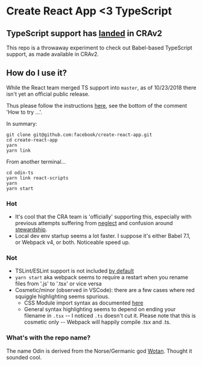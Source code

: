 # Create React App <3 TypeScript

## TypeScript support has [landed](https://github.com/facebook/create-react-app/pull/4837#discussion-diff-209813518R919) in CRAv2
This repo is a throwaway experiment to check out Babel-based TypeScript support, as made available in CRAv2.

## How do I use it?
While the React team merged TS support into `master`, as of 10/23/2018 there isn't yet an official public release.

Thus please follow the instructions [here](https://github.com/facebook/create-react-app/pull/4837#issue-204661388), see the bottom of the comment 'How to try ...'. 

In summary:
```
git clone git@github.com:facebook/create-react-app.git
cd create-react-app
yarn
yarn link
```
From another terminal...
```
cd odin-ts
yarn link react-scripts
yarn
yarn start
```

### Hot
 - It's cool that the CRA team is 'officially' supporting this, especially with previous attempts suffering from [neglect](https://github.com/Microsoft/TypeScript-React-Starter/issues/168#issuecomment-406774564) and confusion around [stewardship](https://www.typescriptlang.org/docs/handbook/react-&-webpack.html).
 - Local dev env startup seems a lot faster. I suppose it's either Babel 7.1, or Webpack v4, or both. Noticeable speed up.

### Not
 - TSLint/ESLint support is not included [by default](https://github.com/facebook/create-react-app/pull/4837#discussion_r222292618)
 - `yarn start` aka webpack seems to require a restart when you rename files from '.js' to '.tsx' or vice versa
 - Cosmetic/minor (observed in VSCode): there are a few cases where red squiggle highlighting seems spurious.
   - CSS Module import syntax as documented [here](https://github.com/facebook/create-react-app/pull/2285)
   - General syntax highlighting seems to depend on ending your filename in `.tsx` -- I noticed `.ts` doesn't cut it. Please note that this is cosmetic only -- Webpack will happily compile .tsx and .ts.

### What's with the repo name?
The name Odin is derived from the Norse/Germanic god [Wotan](https://en.wikipedia.org/wiki/Wotan_(disambiguation)). Thought it sounded cool.
